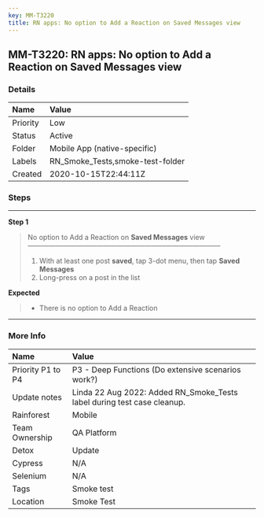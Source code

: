 ```yaml
---
key: MM-T3220
title: RN apps: No option to Add a Reaction on Saved Messages view
---
```


## MM-T3220: RN apps: No option to Add a Reaction on Saved Messages view

### Details

| Name     | Value                            |
| :------- | :------------------------------- |
| Priority | Low                              |
| Status   | Active                           |
| Folder   | Mobile App (native-specific)     |
| Labels   | RN_Smoke_Tests,smoke-test-folder |
| Created  | 2020-10-15T22:44:11Z             |

### Steps

<hr/>

**Step 1**

> <article>No option to Add a Reaction on <strong>Saved Messages</strong> view<br>————————————————————————————<ol><li>With at least one post <strong>saved</strong>, tap 3-dot menu, then tap <strong>Saved Messages</strong></li><li>Long-press on a post in the list</li></ol></article>

**Expected**

> <article><ul><li>There is no option to Add a Reaction</li></ul></article>

<hr/>

### More Info

| Name              | Value                                                                   |
| :---------------- | :---------------------------------------------------------------------- |
| Priority P1 to P4 | P3 - Deep Functions (Do extensive scenarios work?)                      |
| Update notes      | Linda 22 Aug 2022: Added RN_Smoke_Tests label during test case cleanup. |
| Rainforest        | Mobile                                                                  |
| Team Ownership    | QA Platform                                                             |
| Detox             | Update                                                                  |
| Cypress           | N/A                                                                     |
| Selenium          | N/A                                                                     |
| Tags              | Smoke test                                                              |
| Location          | Smoke Test                                                              |
